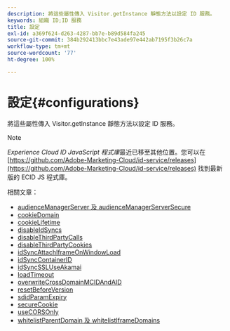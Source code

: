 ```yaml
---
description: 將這些屬性傳入 Visitor.getInstance 靜態方法以設定 ID 服務。
keywords: 組織 ID;ID 服務
title: 設定
exl-id: a369f624-d263-4287-bb7e-b89d584fa245
source-git-commit: 384b292413bbc7e43ade97e442ab7195f3b26c7a
workflow-type: tm+mt
source-wordcount: '77'
ht-degree: 100%

---
```


# 設定{#configurations}

將這些屬性傳入 Visitor.getInstance 靜態方法以設定 ID 服務。

>[!NOTE]
>
>*Experience Cloud ID JavaScript 程式庫*&#x200B;最近已移至其他位置。您可以在 [https://github.com/Adobe-Marketing-Cloud/id-service/releases](https://github.com/Adobe-Marketing-Cloud/id-service/releases) 找到最新版的 ECID JS 程式庫。

相關文章：

+ [audienceManagerServer 及 audienceManagerServerSecure](subdomain-config.md)
+ [cookieDomain](cookiedomain.md)
+ [cookieLifetime](cookielifetime.md)
+ [disableIdSyncs](disableidsync.md)
+ [disableThirdPartyCalls](disablethirdpartycalls.md)
+ [disableThirdPartyCookies](disable-cookies.md)
+ [idSyncAttachIframeOnWindowLoad](idsyncattachiframeonwindowload.md)
+ [idSyncContainerID](idsyncontainerid.md)
+ [idSyncSSLUseAkamai](idsyncssluseakamai.md)
+ [loadTimeout](loadtimeout.md)
+ [overwriteCrossDomainMCIDAndAID](overwrite-visitor-id.md)
+ [resetBeforeVersion](resetbeforeversion.md)
+ [sdidParamExpiry](sdidparamexpiry.md)
+ [secureCookie](securecookie.md)
+ [useCORSOnly](use-cors-only.md)
+ [whitelistParentDomain 及 whitelistIframeDomains](whitelistdomain.md)
